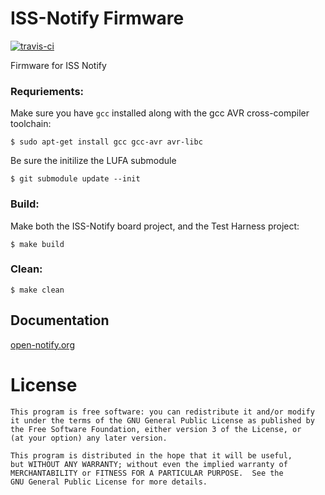 # ISS-Notify Firmware

[![travis-ci](https://travis-ci.org/open-notify/ISS-Notify-Firmware.svg)](https://travis-ci.org/open-notify/ISS-Notify-Firmware)

Firmware for ISS Notify


### Requriements:

Make sure you have `gcc` installed along with the gcc AVR cross-compiler toolchain:

    $ sudo apt-get install gcc gcc-avr avr-libc

Be sure the initilize the LUFA submodule

    $ git submodule update --init


### Build:

Make both the ISS-Notify board project, and the Test Harness project:

    $ make build


### Clean:

    $ make clean


## Documentation

[open-notify.org](http://open-notify.org)


# License

    This program is free software: you can redistribute it and/or modify
    it under the terms of the GNU General Public License as published by
    the Free Software Foundation, either version 3 of the License, or
    (at your option) any later version.

    This program is distributed in the hope that it will be useful,
    but WITHOUT ANY WARRANTY; without even the implied warranty of
    MERCHANTABILITY or FITNESS FOR A PARTICULAR PURPOSE.  See the
    GNU General Public License for more details.
